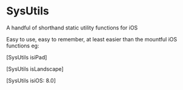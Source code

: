 # SysUtils
A handful of shorthand static utility functions  for iOS

Easy to use, easy to remember, at least easier than the mountful iOS functions eg:

[SysUtils isiPad]

[SysUtils isLandscape]

[SysUtils isiOS: 8.0]
